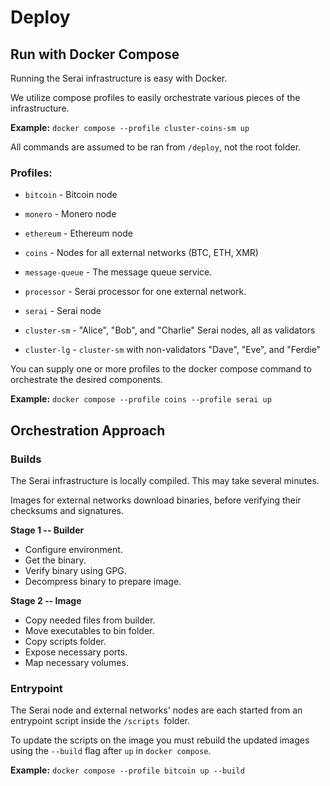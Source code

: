 # Deploy

## Run with Docker Compose

Running the Serai infrastructure is easy with Docker.

We utilize compose profiles to easily orchestrate various pieces of the
infrastructure.

**Example:** `docker compose --profile cluster-coins-sm up`

All commands are assumed to be ran from `/deploy`, not the root folder.

### Profiles:

* `bitcoin`  - Bitcoin node
* `monero`   - Monero node
* `ethereum` - Ethereum node
* `coins`    - Nodes for all external networks (BTC, ETH, XMR)

* `message-queue` - The message queue service.
* `processor`     - Serai processor for one external network.

* `serai`      - Serai node
* `cluster-sm` - "Alice", "Bob", and "Charlie" Serai nodes, all as validators
* `cluster-lg` - `cluster-sm` with non-validators "Dave", "Eve", and "Ferdie"

You can supply one or more profiles to the docker compose command to orchestrate
the desired components.

**Example:** `docker compose --profile coins --profile serai up`

## Orchestration Approach

### Builds

The Serai infrastructure is locally compiled. This may take several minutes.

Images for external networks download binaries, before verifying their checksums
and signatures.

**Stage 1 -- Builder**
* Configure environment.
* Get the binary.
* Verify binary using GPG.
* Decompress binary to prepare image.

**Stage 2 -- Image**
* Copy needed files from builder.
* Move executables to bin folder.
* Copy scripts folder.
* Expose necessary ports.
* Map necessary volumes.

### Entrypoint

The Serai node and external networks' nodes are each started from an entrypoint
script inside the `/scripts `folder.

To update the scripts on the image you must rebuild the updated images using the
`--build` flag after `up` in `docker compose`.

**Example:** `docker compose --profile bitcoin up --build`
